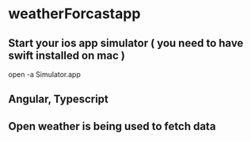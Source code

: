 # weatherForcastapp

## Start your ios app simulator ( you need to have swift installed on mac )

open -a Simulator.app

## Angular, Typescript 

## Open weather is being used to fetch data 
